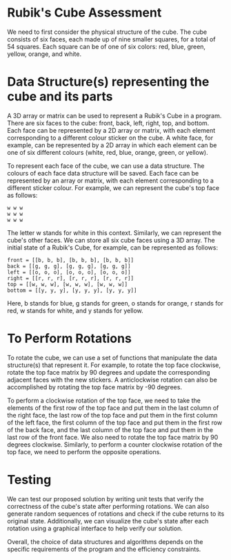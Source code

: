 # Rubik's Cube Assessment

We need to first consider the physical structure of the cube. The cube consists of six faces, each made up of nine smaller squares, for a total of 54 squares. Each square can be of one of six colors: red, blue, green, yellow, orange, and white.

# Data Structure(s) representing the cube and its parts

A 3D array or matrix can be used to represent a Rubik's Cube in a program. There are six faces to the cube: front, back, left, right, top, and bottom. Each face can be represented by a 2D array or matrix, with each element corresponding to a different colour sticker on the cube. A white face, for example, can be represented by a 2D array in which each element can be one of six different colours (white, red, blue, orange, green, or yellow).

To represent each face of the cube, we can use a data structure. The colours of each face data structure will be saved. Each face can be represented by an array or matrix, with each element corresponding to a different sticker colour. For example, we can represent the cube's top face as follows:

    w w w
    w w w
    w w w	

The letter w stands for white in this context. Similarly, we can represent the cube's other faces. We can store all six cube faces using a 3D array. The initial state of a Rubik's Cube, for example, can be represented as follows:

    front = [[b, b, b], [b, b, b], [b, b, b]]
    back = [[g, g, g], [g, g, g], [g, g, g]]
    left = [[o, o, o], [o, o, o], [o, o, o]]
    right = [[r, r, r], [r, r, r], [r, r, r]]
    top = [[w, w, w], [w, w, w], [w, w, w]]
    bottom = [[y, y, y], [y, y, y], [y, y, y]]		

Here, b stands for blue, g stands for green, o stands for orange, r stands for red, w stands for white, and y stands for yellow.

# To Perform Rotations

To rotate the cube, we can use a set of functions that manipulate the data structure(s) that represent it. For example, to rotate the top face clockwise, rotate the top face matrix by 90 degrees and update the corresponding adjacent faces with the new stickers. A anticlockwise rotation can also be accomplished by rotating the top face matrix by -90 degrees.

To perform a clockwise rotation of the top face, we need to take the elements of the first row of the top face and put them in the last column of the right face, the last row of the top face and put them in the first column of the left face, the first column of the top face and put them in the first row of the back face, and the last column of the top face and put them in the last row of the front face. We also need to rotate the top face matrix by 90 degrees clockwise. Similarly, to perform a counter clockwise rotation of the top face, we need to perform the opposite operations.

# Testing

We can test our proposed solution by writing unit tests that verify the correctness of the cube's state after performing rotations. We can also generate random sequences of rotations and check if the cube returns to its original state. Additionally, we can visualize the cube's state after each rotation using a graphical interface to help verify our solution.

Overall, the choice of data structures and algorithms depends on the specific requirements of the program and the efficiency constraints.
